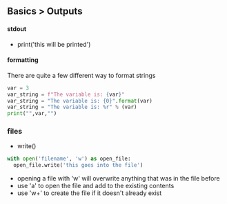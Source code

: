 ## Basics > Outputs

#### stdout
  - print('this will be printed')

#### formatting
There are quite a few different way to format strings
```python
var = 3
var_string = f"The variable is: {var}"
var_string = "The variable is: {0}".format(var)
var_string = "The variable is: %r" % (var)
print("",var,"")
```

### files
  - write()
  ```python
  with open('filename', 'w') as open_file:
    open_file.write('this goes into the file')
  ```
  - opening a file with 'w' will overwrite anything that was in the file before
  - use 'a' to open the file and add to the existing contents
  - use 'w+' to create the file if it doesn't already exist